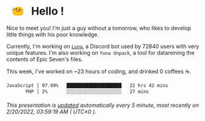 <h1>   <img src="./spoink.gif" style="vertical-align:middle;" width="30px">   Hello ! </h1>

Nice to meet you! I'm just a guy without a tomorrow, who likes to develop little things with his poor knowledge.

Currently, I'm working on <a href='https://github.com/Asgarrrr/Luna'>`Luna`</a>, a Discord bot used by 72840 users with very unique features. I'm also working on `Yuna Unpack`, a tool for datamining the contents of Epic Seven's files.

This week, I've worked on ~23 hours of coding, and drinked 0 coffees ☕.

```
JavaScript │ 97.99%   ████████████████████   22 hrs 42 mins
       PHP │ 2%       ░░░░░░░░░░░░░░░░░░░░   27 mins
```

###### This presentation is [updated](https://github.com/Asgarrrr) automatically every 5 minute, most recently on 2/20/2022, 03:59:19 AM ( UTC±0 ).